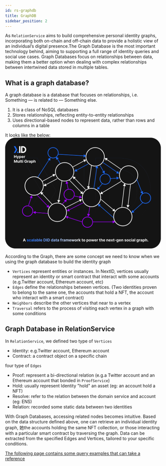 ```yaml
---
id: rs-graphdb
title: GraphDB
sidebar_position: 2
---
```


As `RelationService` aims to build comprehensive personal identity graphs, incorporating both on-chain and off-chain data to provide a holistic view of an individual’s digital presence.The Graph Database is the most important technology behind, aiming to supporting a full range of identity queries and social use cases. 
Graph Databases focus on relationships between data, making them a better option when dealing with complex relationships between intertwined data stored in multiple tables.

## What is a graph database?
A graph database is a database that focuses on relationships, i.e. Something — is related to — Something else.

1. It is a class of NoSQL databases
2. Stores relationships, reflecting entity-to-entity relationships
3. Uses directional-based nodes to represent data, rather than rows and columns in a table
   
It looks like the below:
![](../../../static/img/hyper-multi-graph.png)

According to the Graph, there are some concept we need to know when we using the graph database to build the identity graph 
- `Vertices` represent entities or instances. In NextID, vertices usually represent an identity or smart contract that interact with some accounts  (e.g.Twitter account, Ethereum account, etc)
- `Edges` define the relationships between vertices. (Two identities proven to belong to the same one, the accounts that hold a NFT, the account who interact with a smart contract)
- `Neighbors` describe the other vertices that near to a vertex
- `Traversal` refers to the process of visiting each vertex in a graph with some conditions

## Graph Database in RelationService
In `RelationService`, we defined two type of `Vertices`
- Identity: e.g.Twitter account, Ethereum account
- Contract: a contract object on a specific chain
  
four type of `Edges`
- Proof: represent a bi-directional relation (e.g.a Twitter account and an Ethereum account that bonded in `ProofService`)
- Hold: usually represent Identity "hold" an asset (eg: an account hold a NFT)
- Resolve: refer to the relation between the domain service and account (eg: ENS)
- Relation: recorded some static data between two identities

With Graph Databases, accessing related nodes becomes intuitive. Based on the data structure defined above, one can retrieve an individual identity graph, 她the accounts holding the same NFT collection, or those interacting with a particular smart contract by traversing the graph. Data can be extracted from the specified Edges and Vertices, tailored to your specific conditions.

[The following page contains some query examples that can take a reference](./exampleQuery.md)
